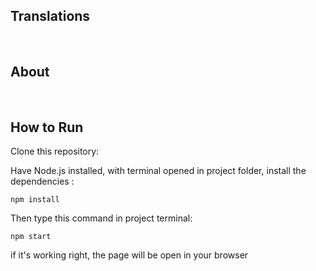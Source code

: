 
## Translations


<br>

## About

<br>

## How to Run
Clone this repository:

    
Have Node.js installed, with terminal opened in project folder, install the dependencies :

    npm install
    
Then type this command in project terminal:

    npm start
    
if it's working right, the page will be open in your browser
